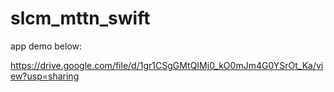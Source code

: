 # slcm_mttn_swift

app demo below:

https://drive.google.com/file/d/1gr1CSgGMtQIMj0_kO0mJm4G0YSrOt_Ka/view?usp=sharing
